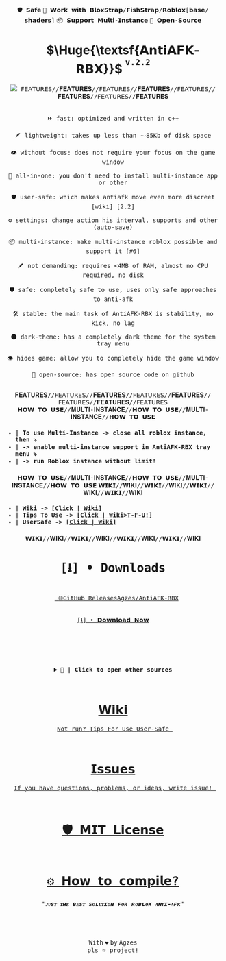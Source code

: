 
<div align="center"><kbd></kbd> <kbd>🛡️ 𝗦𝗮𝗳𝗲</kbd> <kbd>🚀 𝗪𝗼𝗿𝗸 𝘄𝗶𝘁𝗵 𝗕𝗹𝗼𝘅𝗦𝘁𝗿𝗮𝗽/𝗙𝗶𝘀𝗵𝗦𝘁𝗿𝗮𝗽/𝗥𝗼𝗯𝗹𝗼𝘅[𝗯𝗮𝘀𝗲/𝘀𝗵𝗮𝗱𝗲𝗿𝘀]</kbd> <kbd>📦 𝗦𝘂𝗽𝗽𝗼𝗿𝘁 𝗠𝘂𝗹𝘁𝗶-𝗜𝗻𝘀𝘁𝗮𝗻𝗰𝗲</kbd> <kbd>📂 𝗢𝗽𝗲𝗻-𝗦𝗼𝘂𝗿𝗰𝗲</kbd> <kbd></kbd> </div>
<h1 align="center">&nbsp;&nbsp;&nbsp;&nbsp;&nbsp;&nbsp; $\Huge{\textsf{𝗔𝗻𝘁𝗶𝗔𝗙𝗞-𝗥𝗕𝗫}}$ <sup><sup><kbd>v.2.2</kbd></sup></sup></h1>
<div align="center">

<kbd>
<kbd><img width="auto" height="auto" src="https://github.com/user-attachments/assets/863d5cfb-efa3-40c0-b9e9-d3827e16489b"> </kbd>
<kbd> 𝖥𝖤𝖠𝖳𝖴𝖱𝖤𝖲//𝐅𝐄𝐀𝐓𝐔𝐑𝐄𝐒//𝖥𝖤𝖠𝖳𝖴𝖱𝖤𝖲//𝐅𝐄𝐀𝐓𝐔𝐑𝐄𝐒//𝖥𝖤𝖠𝖳𝖴𝖱𝖤𝖲//𝐅𝐄𝐀𝐓𝐔𝐑𝐄𝐒//𝖥𝖤𝖠𝖳𝖴𝖱𝖤𝖲//𝐅𝐄𝐀𝐓𝐔𝐑𝐄𝐒  <br><br><br> 
⏩ fast: optimized and written in c++ <br><br>
🪶 lightweight: takes up less than ⁓85Kb of disk space <br><br>
👁️ without focus: does not require your focus on the game window <br><br>
🚀 all-in-one: you don't need to install multi-instance app or other <br><br>
🛡️ user-safe: which makes antiafk move even more discreet [wiki] [2.2] <br><br>
⚙️ settings: change action his interval, supports and other (auto-save) <br><br>
📦 multi-instance: make multi-instance roblox possible and support it [#6] <br><br>
🪶 not demanding: requires <4MB of RAM, almost no CPU required, no disk <br><br>
🛡️ safe: completely safe to use, uses only safe approaches to anti-afk <br><br>
🛠️ stable: the main task of AntiAFK-RBX is stability, no kick, no lag <br><br>
🌑 dark-theme: has a completely dark theme for the system tray menu <br><br>
👁️ hides game: allow you to completely hide the game window <br><br>
📂 open-source: has open source code on github <br><br>
<br>𝐅𝐄𝐀𝐓𝐔𝐑𝐄𝐒//𝖥𝖤𝖠𝖳𝖴𝖱𝖤𝖲//𝐅𝐄𝐀𝐓𝐔𝐑𝐄𝐒//𝖥𝖤𝖠𝖳𝖴𝖱𝖤𝖲//𝐅𝐄𝐀𝐓𝐔𝐑𝐄𝐒//𝖥𝖤𝖠𝖳𝖴𝖱𝖤𝖲//𝐅𝐄𝐀𝐓𝐔𝐑𝐄𝐒//𝖥𝖤𝖠𝖳𝖴𝖱𝖤𝖲</kbd>
</kbd></div>


<div align="center"><kbd align="left">
𝗛𝗢𝗪 𝗧𝗢 𝗨𝗦𝗘//𝐌𝐔𝐋𝐓𝐈-𝐈𝐍𝐒𝐓𝐀𝐍𝐂𝐄//𝗛𝗢𝗪 𝗧𝗢 𝗨𝗦𝗘//𝐌𝐔𝐋𝐓𝐈-𝐈𝐍𝐒𝐓𝐀𝐍𝐂𝐄//𝗛𝗢𝗪 𝗧𝗢 𝗨𝗦𝗘<h4> </h4>
<h4>

* | To use Multi-Instance -> close all roblox instance, then ⤵ <br>
* | -> enable multi-instance support in AntiAFK-RBX tray menu ⤵  <br>
* | -> run Roblox instance without limit! <br>
</h4><h3></h3>
𝗛𝗢𝗪 𝗧𝗢 𝗨𝗦𝗘//𝐌𝐔𝐋𝐓𝐈-𝐈𝐍𝐒𝐓𝐀𝐍𝐂𝐄//𝗛𝗢𝗪 𝗧𝗢 𝗨𝗦𝗘//𝐌𝐔𝐋𝐓𝐈-𝐈𝐍𝐒𝐓𝐀𝐍𝐂𝐄//𝗛𝗢𝗪 𝗧𝗢 𝗨𝗦𝗘</kbd>



<kbd align="left">
𝗪𝗜𝗞𝗜//𝐖𝐈𝐊𝐈//𝗪𝗜𝗞𝗜//𝐖𝐈𝐊𝐈//𝗪𝗜𝗞𝗜//𝐖𝐈𝐊𝐈//𝗪𝗜𝗞𝗜//𝐖𝐈𝐊𝐈<h4> </h4>
<h4>

* | Wiki -> [[Click | Wiki]](https://github.com/Agzes/AntiAFK-RBX/wiki) <br>
* | Tips To Use -> [[Click | Wiki>T-F-U!]](https://github.com/Agzes/AntiAFK-RBX/wiki/Tips-For-Use) <br>
* | UserSafe -> [[Click | Wiki]](https://github.com/Agzes/AntiAFK-RBX/wiki/User%E2%80%90Safe-mode) <br>
</h4><h3></h3>
𝗪𝗜𝗞𝗜//𝐖𝐈𝐊𝐈//𝗪𝗜𝗞𝗜//𝐖𝐈𝐊𝐈//𝗪𝗜𝗞𝗜//𝐖𝐈𝐊𝐈//𝗪𝗜𝗞𝗜//𝐖𝐈𝐊𝐈</kbd>
<h2 align="center">  </h2>


<!-- Download widget -->
<div align="center">
<kbd>

# [⭳] • Downloads

<br>&nbsp;&nbsp;<a href="https://github.com/Agzes/AntiAFK-RBX/releases/latest"><kbd>
<kbd>🌐</kbd><kbd></kbd><kbd>GitHub Releases</kbd><kbd></kbd><kbd>Agzes/AntiAFK-RBX</kbd><br><br><br>
<kbd> [⭳] • 𝗗𝗼𝘄𝗻𝗹𝗼𝗮𝗱 𝗡𝗼𝘄 </kbd><br><br><br></a>&nbsp;&nbsp;
<br><br><br>
<details><summary> <b> 📂 | Click to open other sources</b> </summary>
<br><br>
<kbd>
<br>SourceForge - AntiAFK-RBX <br><br>

[![Download AntiAFK-RBX](https://a.fsdn.com/con/app/sf-download-button)](https://sourceforge.net/projects/antiafk-rbx/files/latest/download)

[sourceforge.net/projects/antiafk-rbx/](https://sourceforge.net/projects/antiafk-rbx/)
</details>
</kbd>
</div>
<!-- Download widget -->


<br><div align="center">

  <kbd>
  <a href="https://github.com/Agzes/AntiAFK-RBX/wiki">

#  [𝗪𝗶𝗸𝗶](https://github.com/Agzes/AntiAFK-RBX/wiki)
&nbsp; [<kbd> Not run? </kbd>](https://github.com/Agzes/AntiAFK-RBX/wiki/Errors-With-Run)<kbd></kbd>[<kbd> Tips For Use </kbd>](https://github.com/Agzes/AntiAFK-RBX/wiki/Tips-For-Use)<kbd></kbd>[<kbd> User-Safe </kbd>](https://github.com/Agzes/AntiAFK-RBX/wiki/User%E2%80%90Safe-mode) &nbsp;


  </a>
  </kbd>&nbsp;&nbsp;&nbsp;
<kbd><a href="https://github.com/Agzes/AntiAFK-RBX/issues">

# [𝗜𝘀𝘀𝘂𝗲𝘀](https://github.com/Agzes/AntiAFK-RBX/issues)
&nbsp; [<kbd> If you have questions, problems, or ideas, write issue! </kbd>](https://github.com/Agzes/AntiAFK-RBX/issues) &nbsp;

</a></kbd>

</kbd>

&nbsp;

<div align="center">
  <kbd>

# &nbsp; [🛡️ 𝗠𝗜𝗧 𝗟𝗶𝗰𝗲𝗻𝘀𝗲](https://github.com/Agzes/AntiAFK-RBX/blob/main/LICENSE) &nbsp;

  </kbd>
  &nbsp;&nbsp;&nbsp;
  <kbd>

#  &nbsp; [⚙️ 𝗛𝗼𝘄 𝘁𝗼 𝗰𝗼𝗺𝗽𝗶𝗹𝗲?](https://github.com/Agzes/AntiAFK-RBX/blob/main/Wiki/how-to-compile.md) &nbsp;

  </kbd>
</kbd>

<h2 align="center">  </h2>

<h5 align="center">  <kbd>"ᴊᴜsᴛ ᴛʜᴇ ʙᴇsᴛ sᴏʟᴜᴛɪᴏɴ ғᴏʀ ʀᴏʙʟᴏx ᴀɴᴛɪ-ᴀғᴋ" </kbd>
  
<!-- <br> <img width="auto" height="auto" src="https://visit-counter.vercel.app/counter.png?page=github.com%2FAgzes-ANTIAFK-RBX-v2-2&s=40&c=e2231a&bg=00000000&no=2&ff=digi&tb=&ta="> <br>
<kbd>visit counter since 31.03.25 </kbd> --> </h5>





<!-- https://github.com/user-attachments/assets/2ecd83fb-2455-428d-ae77-116667c3dd93
https://github.com/user-attachments/assets/58638b1b-14c7-4cd7-adb3-b52651c48754
https://github.com/user-attachments/assets/1f990133-a922-424f-ab9a-2f9fe94f5236 -->


<br><br>
<div align="center"> <kbd>With</kbd> <kbd>❤️</kbd> <kbd>by</kbd> <kbd>Agzes</kbd> </div>
<kbd>pls ⭐ project!</kbd><br>
<!-- <kbd>✨ 𝗕𝗲𝘁𝗮 𝘃𝗲𝗿𝘀𝗶𝗼𝗻 𝗳𝗼𝗿 𝗥𝗘𝗔𝗗𝗠𝗘</kbd>-->
